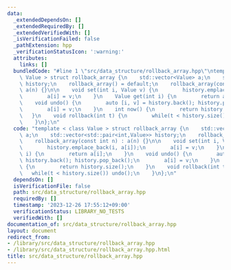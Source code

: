 ```yaml
---
data:
  _extendedDependsOn: []
  _extendedRequiredBy: []
  _extendedVerifiedWith: []
  _isVerificationFailed: false
  _pathExtension: hpp
  _verificationStatusIcon: ':warning:'
  attributes:
    links: []
  bundledCode: "#line 1 \"src/data_structure/rollback_array.hpp\"\ntemplate < class\
    \ Value > struct rollback_array {\n    std::vector<Value> a;\n    std::vector<std::pair<int,Value>>\
    \ history;\n    rollback_array() = default;\n    rollback_array(const int n) :\
    \ a(n) {}\n\n    void set(int i, Value v) {\n        history.emplace_back(i, a[i]);\n\
    \        a[i] = v;\n    }\n    Value get(int i) {\n        return a[i];\n    }\n\
    \    void undo() {\n        auto [i, v] = history.back(); history.pop_back();\n\
    \        a[i] = v;\n    }\n    int now() {\n        return history.size();\n \
    \   }\n    void rollback(int t) {\n        while(t < history.size()) undo();\n\
    \    }\n};\n"
  code: "template < class Value > struct rollback_array {\n    std::vector<Value>\
    \ a;\n    std::vector<std::pair<int,Value>> history;\n    rollback_array() = default;\n\
    \    rollback_array(const int n) : a(n) {}\n\n    void set(int i, Value v) {\n\
    \        history.emplace_back(i, a[i]);\n        a[i] = v;\n    }\n    Value get(int\
    \ i) {\n        return a[i];\n    }\n    void undo() {\n        auto [i, v] =\
    \ history.back(); history.pop_back();\n        a[i] = v;\n    }\n    int now()\
    \ {\n        return history.size();\n    }\n    void rollback(int t) {\n     \
    \   while(t < history.size()) undo();\n    }\n};\n"
  dependsOn: []
  isVerificationFile: false
  path: src/data_structure/rollback_array.hpp
  requiredBy: []
  timestamp: '2023-12-26 17:55:12+09:00'
  verificationStatus: LIBRARY_NO_TESTS
  verifiedWith: []
documentation_of: src/data_structure/rollback_array.hpp
layout: document
redirect_from:
- /library/src/data_structure/rollback_array.hpp
- /library/src/data_structure/rollback_array.hpp.html
title: src/data_structure/rollback_array.hpp
---
```

